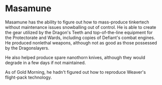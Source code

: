# Masamune
Masamune has the ability to figure out how to mass-produce tinkertech without maintenance issues snowballing out of control. He is able to create the gear utilized by the Dragon's Teeth and top-of-the-line equipment for the Protectorate and Wards, including copies of Defiant's combat engines. He produced nonlethal weapons, although not as good as those possessed by the Dragonslayers.

He also helped produce spare nanothorn knives, although they would degrade in a few days if not maintained.

As of Gold Morning, he hadn't figured out how to reproduce Weaver's flight-pack technology.
